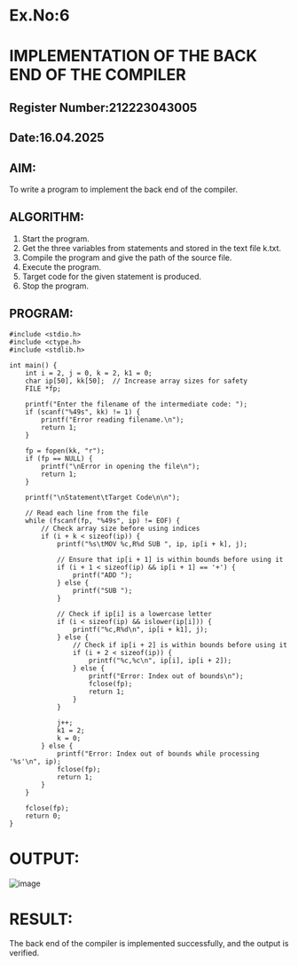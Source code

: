 # Ex.No:6
# IMPLEMENTATION OF THE BACK END OF THE COMPILER 
## Register Number:212223043005
## Date:16.04.2025
## AIM:
To write a program to implement the back end of the compiler.
## ALGORITHM:
1. Start the program.
2. Get the three variables from statements and stored in the text file k.txt.
3. Compile the program and give the path of the source file.
4. Execute the program.
5. Target code for the given statement is produced.
6. Stop the program.
## PROGRAM:
```
#include <stdio.h>
#include <ctype.h>
#include <stdlib.h>

int main() {
    int i = 2, j = 0, k = 2, k1 = 0; 
    char ip[50], kk[50];  // Increase array sizes for safety
    FILE *fp;

    printf("Enter the filename of the intermediate code: ");
    if (scanf("%49s", kk) != 1) {
        printf("Error reading filename.\n");
        return 1;
    }

    fp = fopen(kk, "r"); 
    if (fp == NULL) {
        printf("\nError in opening the file\n");
        return 1;
    }
    
    printf("\nStatement\tTarget Code\n\n"); 

    // Read each line from the file
    while (fscanf(fp, "%49s", ip) != EOF) {
        // Check array size before using indices
        if (i + k < sizeof(ip)) {
            printf("%s\tMOV %c,R%d SUB ", ip, ip[i + k], j);

            // Ensure that ip[i + 1] is within bounds before using it
            if (i + 1 < sizeof(ip) && ip[i + 1] == '+') {
                printf("ADD ");
            } else {
                printf("SUB ");
            }

            // Check if ip[i] is a lowercase letter
            if (i < sizeof(ip) && islower(ip[i])) {
                printf("%c,R%d\n", ip[i + k1], j);
            } else {
                // Check if ip[i + 2] is within bounds before using it
                if (i + 2 < sizeof(ip)) {
                    printf("%c,%c\n", ip[i], ip[i + 2]);
                } else {
                    printf("Error: Index out of bounds\n");
                    fclose(fp);
                    return 1;
                }
            }

            j++;
            k1 = 2;
            k = 0;
        } else {
            printf("Error: Index out of bounds while processing '%s'\n", ip);
            fclose(fp);
            return 1;
        }
    }

    fclose(fp);
    return 0;
}
```
# OUTPUT:
![image](https://github.com/user-attachments/assets/6e32c2a1-aae7-410e-bdb9-9446f0fb2172)


# RESULT:
The back end of the compiler is implemented successfully, and the output is verified.
